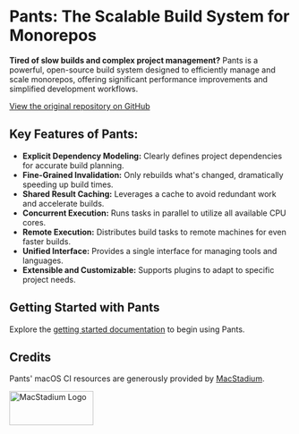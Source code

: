 # Pants: The Scalable Build System for Monorepos

**Tired of slow builds and complex project management?** Pants is a powerful, open-source build system designed to efficiently manage and scale monorepos, offering significant performance improvements and simplified development workflows.

[View the original repository on GitHub](https://github.com/pantsbuild/pants)

## Key Features of Pants:

*   **Explicit Dependency Modeling:** Clearly defines project dependencies for accurate build planning.
*   **Fine-Grained Invalidation:** Only rebuilds what's changed, dramatically speeding up build times.
*   **Shared Result Caching:** Leverages a cache to avoid redundant work and accelerate builds.
*   **Concurrent Execution:**  Runs tasks in parallel to utilize all available CPU cores.
*   **Remote Execution:**  Distributes build tasks to remote machines for even faster builds.
*   **Unified Interface:**  Provides a single interface for managing tools and languages.
*   **Extensible and Customizable:** Supports plugins to adapt to specific project needs.

## Getting Started with Pants

Explore the [getting started documentation](https://www.pantsbuild.org/docs/getting-started) to begin using Pants.

## Credits

Pants' macOS CI resources are generously provided by [MacStadium](https://www.macstadium.com/).

<img width="150" height="61" src="https://uploads-ssl.webflow.com/5ac3c046c82724970fc60918/5c019d917bba312af7553b49_MacStadium-developerlogo.png" alt="MacStadium Logo">